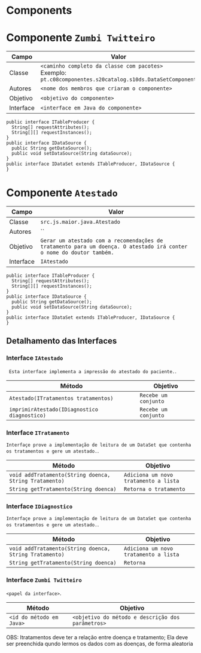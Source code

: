 # Components


# Componente `Zumbi Twitteiro`

Campo | Valor
----- | -----
Classe | `<caminho completo da classe com pacotes>` <br> Exemplo: `pt.c08componentes.s20catalog.s10ds.DataSetComponent`
Autores | `<nome dos membros que criaram o componente>`
Objetivo | `<objetivo do componente>`
Interface | `<interface em Java do componente>`
~~~
public interface ITableProducer {
  String[] requestAttributes();
  String[][] requestInstances();
}
public interface IDataSource {
  public String getDataSource();
  public void setDataSource(String dataSource);
}
public interface IDataSet extends ITableProducer, IDataSource {
}
~~~


# Componente `Atestado`

Campo | Valor
----- | -----
Classe | `src.js.maior.java.Atestado` <br>
Autores | ``
Objetivo | `Gerar um atestado com a recomendações de tratamento para um doença. O atestado irá conter o nome do doutor também.`
Interface | `IAtestado`
~~~
public interface ITableProducer {
  String[] requestAttributes();
  String[][] requestInstances();
}
public interface IDataSource {
  public String getDataSource();
  public void setDataSource(String dataSource);
}
public interface IDataSet extends ITableProducer, IDataSource {
}
~~~


## Detalhamento das Interfaces

### Interface `IAtestado`
` Esta interface implementa a impressão do atestado do paciente.`.

Método | Objetivo
-------| --------
`Atestado(ITratamentos tratamentos)` | `Recebe um conjunto`
`imprimirAtestado(IDiagnostico diagnostico)` | `Recebe um conjunto`

### Interface `ITratamento`
`Interfaçe prove a implementação de leitura de um DataSet que contenha os tratamentos e gere um atestado.`.

Método | Objetivo
-------| --------
`void addTratamento(String doenca, String Tratamento)` | `Adiciona um novo tratamento a lista`
`String getTratamento(String doenca)` | `Retorna o tratamento`

### Interface `IDiagnostico`
`Interfaçe prove a implementação de leitura de um DataSet que contenha os tratamentos e gere um atestado.`.

Método | Objetivo
-------| --------
`void addTratamento(String doenca, String Tratamento)` | `Adiciona um novo tratamento a lista`
`String getTratamento(String doenca)` | `Retorna `


### Interface `Zumbi Twitteiro`
`<papel da interface>`.

Método | Objetivo
-------| --------
`<id do método em Java>` | `<objetivo do método e descrição dos parâmetros>`




OBS:
Itratamentos deve ter a relação entre doença e tratamento;
Ela deve ser preenchida qundo lermos os dados com as doenças, de forma aleatoria